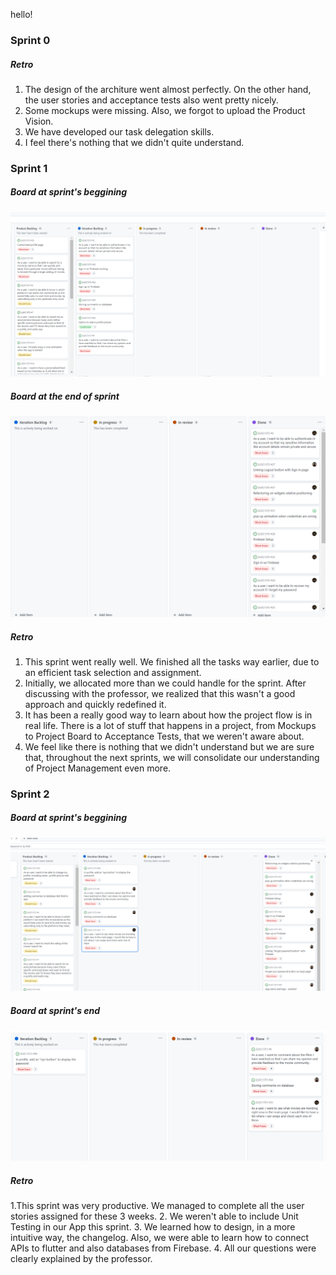 hello!

<h3> Sprint 0 </h3>

<h5> Retro </h5>

1. The design of the architure went almost perfectly. On the other hand, the user stories and acceptance tests also went pretty nicely.
2. Some mockups were missing. Also, we forgot to upload the Product Vision. 
3. We have developed our task delegation skills.
4. I feel there's nothing that we didn't quite understand.

<h3> Sprint 1</h3>

<h5> Board at sprint's beggining </h5>

![Sprint 1](images/sprint1.PNG)

<h5> Board at the end of sprint </h5>

![Sprint 1](images/sprint1_end.PNG)

<h5> Retro </h5>

1. This sprint went really well. We finished all the tasks way earlier, due to an efficient task selection and assignment.
2. Initially, we allocated more than we could handle for the sprint. After discussing with the professor, we realized that this wasn't a good approach and quickly redefined it.
3. It has been a really good way to learn about how the project flow is in real life. There is a lot of stuff that happens in a project, from Mockups to Project Board to Acceptance Tests, that we weren't aware about.
4. We feel like there is nothing that we didn't understand but we are sure that, throughout the next sprints, we will consolidate our understanding of Project Management even more.

<h3> Sprint 2</h3>

<h5> Board at sprint's beggining </h5>

![Sprint 2](images/sprint2.PNG)

<h5> Board at sprint's end </h5>

![Sprint 2 end](images/final_sprint2.PNG)

<h5> Retro </h5>

1.This sprint was very productive. We managed to complete all the user stories assigned for these 3 weeks.
2. We weren't able to include Unit Testing in our App this sprint.
3. We learned how to design, in a more intuitive way, the changelog. Also, we were able to learn how to connect APIs to flutter and also databases from Firebase.
4. All our questions were clearly explained by the professor.



